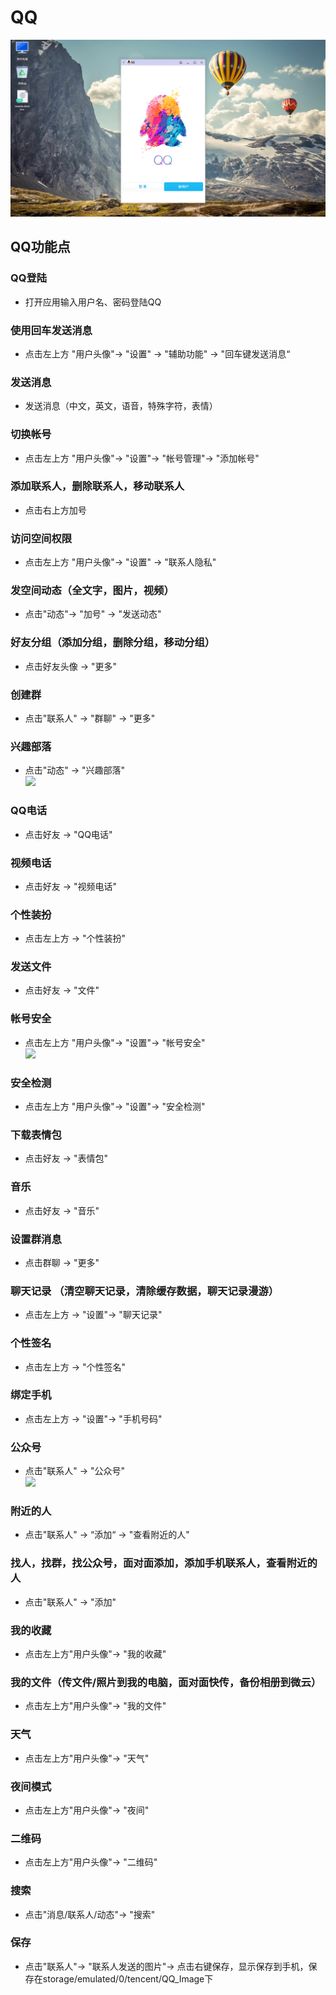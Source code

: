 # QQ
![](../pic/soft/qq_demo.png)   
   
## QQ功能点
### QQ登陆
- 打开应用输入用户名、密码登陆QQ   

### 使用回车发送消息
- 点击左上方 "用户头像"-> "设置" -> "辅助功能" -> "回车键发送消息“

### 发送消息
- 发送消息（中文，英文，语音，特殊字符，表情）

### 切换帐号
- 点击左上方 "用户头像"-> "设置"-> "帐号管理"-> "添加帐号"   

### 添加联系人，删除联系人，移动联系人
- 点击右上方加号

### 访问空间权限
- 点击左上方 "用户头像"-> "设置" -> "联系人隐私"

### 发空间动态（全文字，图片，视频）
- 点击"动态"-> "加号" -> "发送动态"

### 好友分组（添加分组，删除分组，移动分组）
- 点击好友头像 -> "更多"

### 创建群
- 点击"联系人" -> "群聊" -> "更多"

### 兴趣部落
- 点击"动态" -> "兴趣部落"   
![](../pic/soft/qq_status.jpg) 

### QQ电话
- 点击好友 -> "QQ电话"

### 视频电话
- 点击好友 -> "视频电话"

### 个性装扮
- 点击左上方 -> "个性装扮"

### 发送文件
- 点击好友 -> "文件"   

### 帐号安全
- 点击左上方 "用户头像"-> "设置"-> "帐号安全"   
![](../pic/soft/qq_slidemenu.jpg)

### 安全检测
- 点击左上方 "用户头像"-> "设置"-> "安全检测"

### 下载表情包
- 点击好友 -> "表情包"

### 音乐
- 点击好友 -> "音乐"

### 设置群消息
- 点击群聊 -> "更多"

### 聊天记录 （清空聊天记录，清除缓存数据，聊天记录漫游）
- 点击左上方 -> "设置"-> "聊天记录"

### 个性签名
- 点击左上方 -> "个性签名"

### 绑定手机
- 点击左上方 -> "设置"-> "手机号码"   

### 公众号
- 点击"联系人" -> "公众号"   
![](../pic/soft/qq_public.jpg) 

### 附近的人
- 点击"联系人" -> “添加“ -> "查看附近的人"

### 找人，找群，找公众号，面对面添加，添加手机联系人，查看附近的人
- 点击"联系人" -> "添加"

### 我的收藏
- 点击左上方"用户头像"-> "我的收藏"   

### 我的文件（传文件/照片到我的电脑，面对面快传，备份相册到微云）
- 点击左上方"用户头像"-> "我的文件"

### 天气
- 点击左上方"用户头像"-> "天气"

### 夜间模式
- 点击左上方"用户头像"-> "夜间"

### 二维码
- 点击左上方"用户头像"-> "二维码"

### 搜索
- 点击"消息/联系人/动态"-> "搜索"

### 保存
- 点击"联系人"-> "联系人发送的图片"-> 点击右键保存，显示保存到手机，保存在storage/emulated/0/tencent/QQ_Image下




